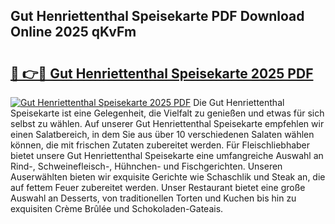 ## Gut Henriettenthal Speisekarte PDF Download Online 2025 qKvFm

# <h2><a href="http://gcd27v.nevu.top/?p=Gut+Henriettenthal+Speisekarte">🔗 👉🔴 Gut Henriettenthal Speisekarte 2025 PDF</a></h2>

[![Gut Henriettenthal Speisekarte 2025 PDF](https://i.imgur.com/dBaPXMq.png)](http://gcd27v.nevu.top/?p=Gut+Henriettenthal+Speisekarte)
Die Gut Henriettenthal Speisekarte ist eine Gelegenheit, die Vielfalt zu genießen und etwas für sich selbst zu wählen. Auf unserer Gut Henriettenthal Speisekarte empfehlen wir einen Salatbereich, in dem Sie aus über 10 verschiedenen Salaten wählen können, die mit frischen Zutaten zubereitet werden. Für Fleischliebhaber bietet unsere Gut Henriettenthal Speisekarte eine umfangreiche Auswahl an Rind-, Schweinefleisch-, Hühnchen- und Fischgerichten. Unseren Auserwählten bieten wir exquisite Gerichte wie Schaschlik und Steak an, die auf fettem Feuer zubereitet werden. Unser Restaurant bietet eine große Auswahl an Desserts, von traditionellen Torten und Kuchen bis hin zu exquisiten Crème Brûlée und Schokoladen-Gateais.
